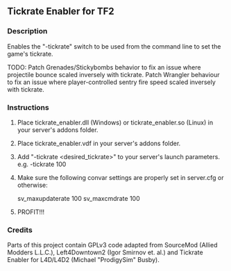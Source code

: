 ## Tickrate Enabler for TF2

### Description

Enables the "-tickrate" switch to be used from the command line to set the game's tickrate.

TODO:
Patch Grenades/Stickybombs behavior to fix an issue where projectile bounce scaled inversely with tickrate.
Patch Wrangler behaviour to fix an issue where player-controlled sentry fire speed scaled inversely with tickrate.

### Instructions

1. Place tickrate_enabler.dll (Windows) or tickrate_enabler.so (Linux) in your server's addons folder.
2. Place tickrate_enabler.vdf in your server's addons folder.
3. Add "-tickrate <desired_tickrate>" to your server's launch parameters. e.g. -tickrate 100
4. Make sure the following convar settings are properly set in server.cfg or otherwise:

    sv_maxupdaterate 100
    sv_maxcmdrate 100

5. PROFIT!!!

### Credits

Parts of this project contain GPLv3 code adapted from SourceMod (Allied Modders L.L.C.), Left4Downtown2 (Igor Smirnov et. al.) and Tickrate Enabler for L4D/L4D2 (Michael "ProdigySim" Busby).
